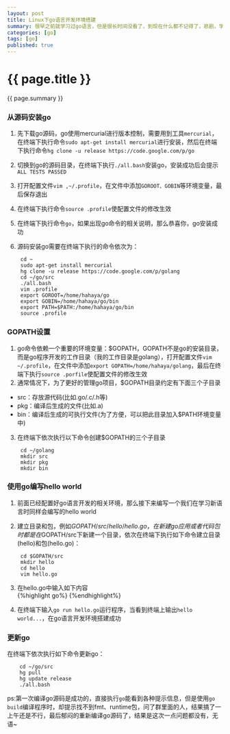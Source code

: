 ```yaml
---
layout: post
title: Linux下go语言开发环境搭建
summary: 很早之前就学习过go语言，但是很长时间没看了，到现在什么都不记得了，悲剧，学习的东西还是得经常复习的，这样印象才会更加深刻。竟然已经全部忘光了，那么就从头开始学起，从环境搭建到输入Hello World开始吧...
categories: [go]
tags: [go]
published: true
---
```


# {{ page.title }} #
{{ page.summary }}

### 从源码安装go ###
1. 先下载go源码，go使用mercurial进行版本控制，需要用到工具`mercurial`，在终端下执行命令`sudo apt-get install mercurial`进行安装，然后在终端下执行命令`hg clone -u release https://code.google.com/p/go`  
2. 切换到go的源码目录，在终端下执行`./all.bash`安装go，安装成功后会提示`ALL TESTS PASSED`
3. 打开配置文件`vim ,~/.profile`，在文件中添加`GOROOT、GOBIN`等环境变量，最后保存退出  
4. 在终端下执行命令`source .profile`使配置文件的修改生效  
5. 在终端下执行命令`go`，如果出现go命令的相关说明，那么恭喜你，go安装成功  
6. 源码安装go需要在终端下执行的命令依次为：  

        cd ~
        sudo apt-get install mercurial
        hg clone -u release https://code.google.com/p/golang
        cd ~/go/src
        ./all.bash
        vim .profile
        export GOROOT=/home/hahaya/go
        export GOBIN=/home/hahaya/go/bin
        export PATH=$PATH:/home/hahaya/go/bin
        source .profile


### GOPATH设置 ###
1. go命令依赖一个重要的环境变量：$GOPATH，GOPATH不是go的安装目录，而是go程序开发的工作目录（我的工作目录是golang），打开配置文件`vim ~/.profile`，在文件中添加`export GOPATH=/home/hahaya/golang`，最后在终端下执行`source .porfile`使配置文件的修改生效
2. 通常情况下，为了更好的管理go项目，$GOPATH目录约定有下面三个子目录
- src：存放源代码(比如.go/.c/.h等)  
- pkg：编译后生成的文件(比如.a)  
- bin：编译后生成的可执行文件(为了方便，可以把此目录加入$PATH环境变量中)  
3. 在终端下依次执行以下命令创建$GOPATH的三个子目录  

        cd ~/golang  
        mkdir src  
        mkdir pkg  
        mkdir bin  

### 使用go编写hello world ###
1. 前面已经配置好go语言开发的相关环境，那么接下来编写一个我们在学习新语言时同样会编写的hello world  
2. 建立目录和包，例如$GOPATH/src/hello/hello.go，在新建go应用或者代码包时都是在$GOPATH/src下新建一个目录，依次在终端下执行如下命令建立目录(hello)和包(hello.go)：  

        cd $GOPATH/src  
        mkdir hello  
        cd hello  
        vim hello.go  
3. 在hello.go中输入如下内容  
{%highlight go%}
{%endhighlight%}
4. 在终端下输入`go run hello.go`运行程序，当看到终端上输出`hello world...`，在go语言开发环境搭建成功

### 更新go ###
在终端下依次执行如下命令更新go：  

        cd ~/go/src
        hg pull
        hg update release
        ./all.bash  

ps:第一次编译go源码是成功的，直接执行`go`能看到各种提示信息，但是使用`go build`编译程序时，却提示找不到fmt、runtime包，问了群里面的人，结果搞了一上午还是不行，最后郁闷的重新编译go源码了，结果是这次一点问题都没有，无语~
